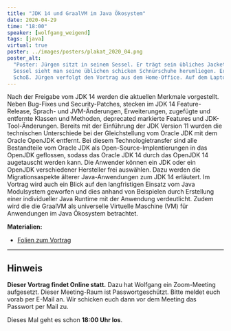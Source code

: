 ```yaml
---
title: "JDK 14 und GraalVM im Java Ökosystem"
date: 2020-04-29
time: "18:00"
speaker: [wolfgang_weigend]
tags: [java]
virtual: true
poster: ../images/posters/plakat_2020_04.png
poster_alt:
  "Poster: Jürgen sitzt in seinem Sessel. Er trägt sein übliches Jacket, eine Schlafanzug-Hose und Latschen. Neben dem
  Sessel sieht man seine üblichen schicken Schnürschuhe herumliegen. Er hat ein Headset aufgesetzt und seinen Laptop im
  Schoß. Jürgen verfolgt den Vortrag aus dem Home-Office. Auf dem Laptop-Deckel ist eine angebissene Banane zusehen."
---
```


Nach der Freigabe vom JDK 14 werden die aktuellen Merkmale vorgestellt. Neben Bug-Fixes und Security-Patches, stecken im
JDK 14 Feature-Release, Sprach- und JVM-Änderungen, Erweiterungen, zugefügte und entfernte Klassen und Methoden,
deprecated markierte Features und JDK-Tool-Änderungen. Bereits mit der Einführung der JDK Version 11 wurden die
technischen Unterschiede bei der Gleichstellung vom Oracle JDK mit dem Oracle OpenJDK entfernt. Bei diesem
Technologietransfer sind alle Bestandteile vom Oracle JDK als Open-Source-Implentierungen in das OpenJDK geflossen,
sodass das Oracle JDK 14 durch das OpenJDK 14 augetauscht werden kann. Die Anwender können ein JDK oder ein OpenJDK
verschiedener Hersteller frei auswählen. Dazu werden die Migrationsaspekte älterer Java-Anwendungen zum JDK 14
erläutert. Im Vortrag wird auch ein Blick auf den langfristigen Einsatz vom Java Modulsystem geworfen und dies anhand
von Beispielen durch Erstellung einer individueller Java Runtime mit der Anwendung verdeutlicht. Zudem wird die die
GraalVM als universelle Virtuelle Maschine (VM) für Anwendungen im Java Ökosystem betrachtet.

**Materialien:**

- [Folien zum Vortrag](/downloads/JDK_14_und_GraalVM_im_Java-Ökosystem_WW.pdf)

---

## Hinweis

**Dieser Vortrag findet Online statt.** Dazu hat Wolfgang ein Zoom-Meeting aufgesetzt. Dieser Meeting-Raum ist
Passwortgeschützt. Bitte meldet euch vorab per E-Mail an. Wir schicken euch dann vor dem Meeting das Passwort per Mail
zu.

Dieses Mal geht es schon **18:00 Uhr los**.
